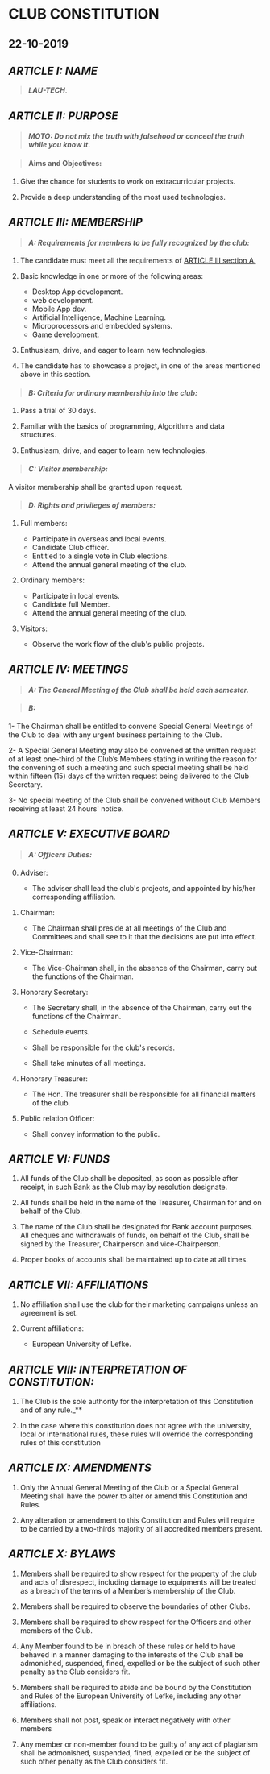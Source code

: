 # CLUB CONSTITUTION

## 22-10-2019

## ***ARTICLE I: NAME***

> ***_LAU-TECH_***.

## ***ARTICLE II: PURPOSE***

> #### _MOTO: Do not mix the truth with falsehood or conceal the truth while you know it_.

> #### Aims and Objectives:

1. Give the chance for students to work on extracurricular projects.

2. Provide a deep understanding of the most used technologies.  	

## ***ARTICLE III: MEMBERSHIP***

> #### _A:  Requirements for members to be fully recognized by the club:_

1. The candidate must meet all the requirements of [ARTICLE III section A.](#article-iii-membership)
 
2. Basic knowledge in one or more of the following areas:
   * Desktop App development.
   * web development.
   * Mobile App dev.
   * Artificial Intelligence, Machine Learning.
   * Microprocessors and embedded systems.
   * Game development.

3. Enthusiasm, drive, and eager to learn new technologies. 

4. The candidate has to showcase a project, in one of the areas mentioned above in this section.

> #### _B:  Criteria for ordinary membership into the club:_
	
1. Pass a trial of 30 days.

2. Familiar with the basics of programming, Algorithms and data structures.

3. Enthusiasm, drive, and eager to learn new technologies. 
    
> #### _C: Visitor membership:_

   A visitor membership shall be granted upon request.
 
> #### _D:  Rights and privileges of members:_

1. Full members:
    
   * Participate in overseas and local events.
   * Candidate Club officer.
   * Entitled to a single vote in Club elections.
   * Attend the annual general meeting of the club.

2. Ordinary members:
   
   * Participate in local events.
   * Candidate full Member.   
   * Attend the annual general meeting of the club. 

3. Visitors:

   * Observe the work flow of the club's public projects.

## ***ARTICLE IV: MEETINGS***

> #### _A:  The General Meeting of the Club shall be held each semester._

> #### _B:_ 

1- The Chairman shall be entitled to convene Special General Meetings of the Club to deal with any urgent business pertaining to the Club. 

2- A Special General Meeting may also be convened at the written request of at least one-third of the Club’s Members stating in writing the reason for the convening of such a meeting and such special meeting shall be held within fifteen (15) days of the written request being delivered to the Club Secretary. 

3- No special meeting of the Club shall be convened without Club Members receiving at least 24 hours' notice.


## ***ARTICLE V: EXECUTIVE BOARD***

> #### _A:  Officers Duties:_

0. Adviser:
   * The adviser shall lead the club's projects, and appointed by his/her corresponding affiliation.

1. Chairman:

   * The Chairman shall preside at all meetings of the Club and Committees and shall see to it that the decisions are put into effect.
    
2. Vice-Chairman:
    
   * The Vice-Chairman shall, in the absence of the Chairman, carry out the functions of the Chairman.
    
3. Honorary Secretary:
   
   * The Secretary shall, in the absence of the Chairman, carry out the functions of the Chairman.  
    
   * Schedule events.
    
   * Shall be responsible for the club's records.
    
   * Shall take minutes of all meetings.
    
4. Honorary Treasurer:
    
   * The Hon. The treasurer shall be responsible for all financial matters of the club.
    
5. Public relation Officer:
    
   * Shall convey information to the public.


## ***ARTICLE VI: FUNDS***

1. All funds of the Club shall be deposited, as soon as possible after receipt, in such Bank as the Club may by resolution designate. 
    
2. All funds shall be held in the name of the Treasurer, Chairman for and on behalf of the Club. 
   
3. The name of the Club shall be designated for Bank account purposes. All cheques and withdrawals of funds, on behalf of the Club, shall be signed by the Treasurer, Chairperson and vice-Chairperson. 
    
4. Proper books of accounts shall be maintained up to date at all times.

## ***ARTICLE VII: AFFILIATIONS***

1. No affiliation shall use the club for their marketing campaigns unless an agreement is set.

2. Current affiliations:
    
    * European University of Lefke.


## ***ARTICLE VIII: INTERPRETATION OF CONSTITUTION:***

1. The Club is the sole authority for the interpretation of this Constitution and of any rule._**

2. In the case where this constitution does not agree with the university, local or international rules, these rules will override the corresponding rules of this constitution

## ***ARTICLE IX: AMENDMENTS***

1. Only the Annual General Meeting of the Club or a Special General Meeting shall have the power to alter or amend this Constitution and Rules. 

2. Any alteration or amendment to this Constitution and Rules will require to be carried by a two-thirds majority of all accredited members present.


## ***ARTICLE X: BYLAWS***

1. Members shall be required to show respect for the property of the club and acts of disrespect, including damage to equipments will be treated as a breach of the terms of a Member’s membership of the Club.
		
2. Members shall be required to observe the boundaries of other Clubs.
	
3. Members shall be required to show respect for the Officers and other members of the Club.
	
4. Any Member found to be in breach of these rules or held to have behaved in a manner damaging to the interests of the Club shall be admonished, suspended, fined, expelled or be the subject of such other penalty as the Club considers fit.
	
5. Members shall be required to abide and be bound by the Constitution and Rules of the European University of Lefke, including any other affiliations.  
       
6. Members shall not post, speak or interact negatively with other members
    
7. Any member or non-member found to be guilty of any act of plagiarism shall be admonished, suspended, fined, expelled or be the subject of such other penalty as the Club considers fit. 
